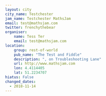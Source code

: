 ```yaml
---
layout: city                                       
city_name: Testchester                                                               
jam_name: Testchester MathsJam
email: test@mathsjam.com
twitter: frenchythebear
organiser:
    name: Tess Ter
    email: test@mathsjam.com
location:
    group: rest-of-world
    pub_name: "The Test and Fiddle"
    description: ", on Troubleshooting Lane"
    url: http://www.mathsjam.com
    lon: 4.4114405
    lat: 51.2234707
hiatus: False
changed_dates:
  - 2018-11-14
---
```

